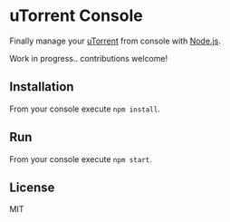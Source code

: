 # uTorrent Console
Finally manage your [uTorrent](http://www.utorrent.com/) from console with [Node.js](https://nodejs.org).

Work in progress.. contributions welcome!

## Installation
From your console execute `npm install`.

## Run
From your console execute `npm start`.


## License
MIT
